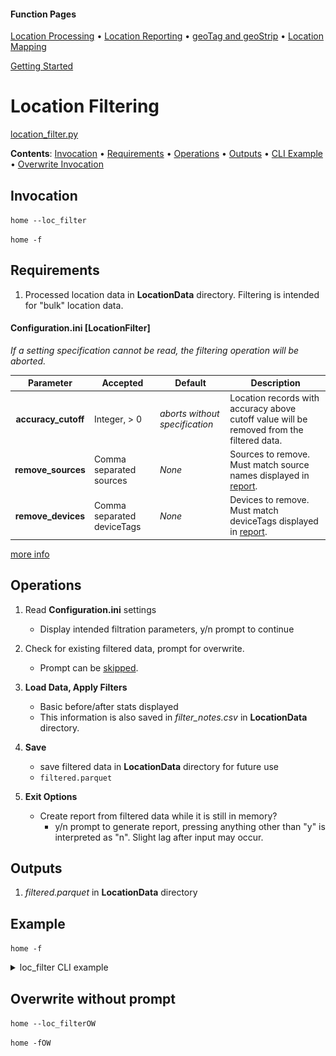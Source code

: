 #### Function Pages
[Location Processing](/docs/Location%20Processing.md)
• [Location Reporting](/docs/Location%20Reporting.md)
• [geoTag and geoStrip](/docs/geoTag.md)
• [Location Mapping](/docs/Mapping.md)

[Getting Started](/docs#getting-started)


# Location Filtering

[location_filter.py](/src/GLU/location_filter.py)

**Contents**:
[Invocation](#invocation) • [Requirements](#requirements) • [Operations](#operations) • 
[Outputs](#outputs) • [CLI Example](#example) • [Overwrite Invocation](#overwrite-without-prompt)

## Invocation

`home --loc_filter`

`home -f`

## Requirements

1.  Processed location data in **LocationData** directory. Filtering is intended for "bulk" location data.

#### Configuration.ini  \[LocationFilter\]
*If a setting specification cannot be read, the filtering operation will be aborted.*

| Parameter | Accepted | Default | Description |
| :----: | --- | --- | --- |
| **accuracy_cutoff** | Integer, > 0 | *aborts without specification* | Location records with accuracy above cutoff value will be removed from the filtered data. |
| **remove_sources** | Comma separated sources  | *None* | Sources to remove. Must match source names displayed in [report](/docs/Location%20Reporting.md#sample-report). |
| **remove_devices** | Comma separated deviceTags | *None* | Devices to remove.  Must match deviceTags displayed in [report](/docs/Location%20Reporting.md#sample-report). |

[more info](/docs#locationfilter)

## Operations

1. Read **Configuration.ini** settings
	- Display intended filtration parameters, y/n prompt to continue
	
2. Check for existing filtered data, prompt for overwrite.
	- Prompt can be [skipped](#overwrite-without-prompt).

3. **Load Data, Apply Filters**
	- Basic before/after stats displayed
	- This information is also saved in *filter_notes.csv* in **LocationData** directory.

4. **Save**
	- save filtered data in **LocationData** directory for future use
	- `filtered.parquet`
	
5. **Exit Options**
	- Create report from filtered  data while it is still in memory?
		- y/n prompt to generate report, pressing anything other than "y" is interpreted as "n". Slight lag after input may occur.

## Outputs

1. *filtered.parquet* in **LocationData** directory

## Example
`home -f`
<details>
  <summary>loc_filter CLI example</summary>
  
![Filter](/docs/images/location_filter.png "Location filtering with one removed device and one removed source.")

</details>

## Overwrite without prompt

`home --loc_filterOW`

`home -fOW`
